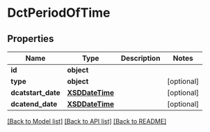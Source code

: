 # DctPeriodOfTime

## Properties
Name | Type | Description | Notes
------------ | ------------- | ------------- | -------------
**id** | **object** |  | 
**type** | **object** |  | [optional] 
**dcatstart_date** | [**XSDDateTime**](XSDDateTime.md) |  | [optional] 
**dcatend_date** | [**XSDDateTime**](XSDDateTime.md) |  | [optional] 

[[Back to Model list]](../README.md#documentation-for-models) [[Back to API list]](../README.md#documentation-for-api-endpoints) [[Back to README]](../README.md)

